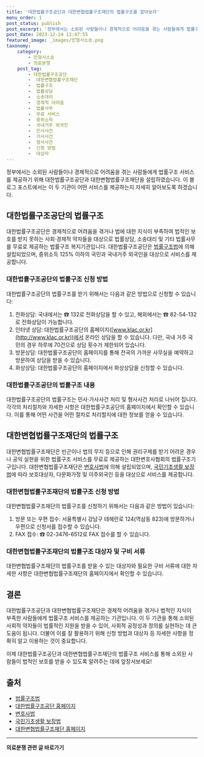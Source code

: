 ```yaml
---
title: '대한법률구조공단과 대한변협법률구조재단의 법률구조를 알아보자'
menu_order: 1
post_status: publish
post_excerpt: '정부에서는 소외된 사람들이나 경제적으로 어려움을 겪는 사람들에게 법률구조 서비스를 제공하기 위해 대한법률구조공단과 대한변협법률구조재단을 설립하였습니다. 이 블로그 포스트에서는 이 두 기관이 어떤 서비스를 제공하는지 자세히 알아보도록 하겠습니다.'
post_date: 2023-12-24 12:47:55
featured_image: _images/민형사소송.png
taxonomy:
    category:
        - 민형사소송
        - 의료분쟁
    post_tag:
        - 대한법률구조공단
        -  대한변협법률구조재단
        -  법률구조
        -  법률상담
        -  소송대리
        -  경제적 어려움
        -  법률사무
        -  무료 서비스
        -  중위소득
        -  국내거주 외국인
        -  민사사건
        -  가사사건
        -  형사사건
        -  신청 방법
        -  대상자
---
```



정부에서는 소외된 사람들이나 경제적으로 어려움을 겪는 사람들에게 법률구조 서비스를 제공하기 위해 대한법률구조공단과 대한변협법률구조재단을 설립하였습니다. 이 블로그 포스트에서는 이 두 기관이 어떤 서비스를 제공하는지 자세히 알아보도록 하겠습니다.

## 대한법률구조공단의 법률구조

대한법률구조공단은 경제적으로 어려움을 겪거나 법에 대한 지식이 부족하여 법적인 보호를 받지 못하는 사회·경제적 약자들을 대상으로 법률상담, 소송대리 및 기타 법률사무를 무료로 제공하는 법률구조 복지기관입니다. 대한법률구조공단은 [법률구조법](http://www.law.go.kr/lsSc.do?menuId=6&subMenuId=62&nid=6412)에 의해 설립되었으며, 중위소득 125% 이하의 국민과 국내거주 외국인을 대상으로 서비스를 제공합니다.

### 대한법률구조공단의 법률구조 신청 방법

대한법률구조공단의 법률구조를 받기 위해서는 다음과 같은 방법으로 신청할 수 있습니다:

1. 전화상담: 국내에서는 ☎ 132로 전화상담을 할 수 있고, 해외에서는 ☎ 82-54-132로 전화상담이 가능합니다.
2. 인터넷 상담: 대한법률구조공단의 홈페이지([www.klac.or.kr](http://www.klac.or.kr))에서 온라인 상담을 할 수 있습니다. 다만, 국내 거주 국민의 경우 하루에 70건으로 상담 횟수가 제한되어 있습니다.
3. 방문상담: 대한법률구조공단의 홈페이지를 통해 전국의 가까운 사무실을 예약하고 방문하여 상담을 받을 수 있습니다.
4. 화상상담: 대한법률구조공단의 홈페이지에서 화상상담을 신청할 수 있습니다.

### 대한법률구조공단의 법률구조 내용

대한법률구조공단의 법률구조는 민사·가사사건 처리 및 형사사건 처리로 나뉘어 집니다. 각각의 처리절차와 자세한 사항은 대한법률구조공단의 홈페이지에서 확인할 수 있습니다. 이를 통해 어떤 사건을 어떤 절차로 처리할지에 대한 정보를 얻을 수 있습니다.

## 대한변협법률구조재단의 법률구조

대한변협법률구조재단은 빈곤이나 법의 무지 등으로 인해 권리구제를 받기 어려운 경우나 공익 실현을 위한 법률구조 서비스를 무료로 제공하는 대한변호사협회의 법률구조기구입니다. 대한변협법률구조재단은 [변호사법](http://www.law.go.kr/lsSc.do?menuId=6&subMenuId=62&nid=6453)에 의해 설립되었으며, [국민기초생활 보장법](http://www.law.go.kr/lsSc.do?menuId=6&subMenuId=62&nid=9116)에 따라 보호대상자, 다문화가정 및 이주외국인 등을 대상으로 서비스를 제공합니다.

### 대한변협법률구조재단의 법률구조 신청 방법

대한변협법률구조재단의 법률구조를 신청하기 위해서는 다음과 같은 방법이 있습니다:

1. 방문 또는 우편 접수: 서울특별시 강남구 테헤란로 124(역삼동 823)에 방문하거나 우편으로 신청서를 접수할 수 있습니다.
2. FAX 접수: ☎ 02-3476-6512로 FAX 접수를 할 수 있습니다.

### 대한변협법률구조재단의 법률구조 대상자 및 구비 서류

대한변협법률구조재단의 법률구조를 받을 수 있는 대상자와 필요한 구비 서류에 대한 자세한 사항은 대한변협법률구조재단의 홈페이지에서 확인할 수 있습니다.

## 결론

대한법률구조공단과 대한변협법률구조재단은 경제적 어려움을 겪거나 법적인 지식이 부족한 사람들에게 법률구조 서비스를 제공하는 기관입니다. 이 두 기관을 통해 소외된 사회적 약자들이 법률적인 지원을 받을 수 있어, 사회적 공정성과 정의를 실현하는 데 큰 도움이 됩니다. 더불어 이를 잘 활용하기 위해 신청 방법과 대상자 등 자세한 사항을 정확히 알고 이용하는 것이 중요합니다.

이제 대한법률구조공단과 대한변협법률구조재단의 법률구조 서비스를 통해 소외된 사람들이 법적인 보호를 받을 수 있도록 알려주는 데에 앞장서보세요!

## 출처

- [법률구조법](http://www.law.go.kr/lsSc.do?menuId=6&subMenuId=62&nid=6412)
- [대한법률구조공단 홈페이지](http://www.klac.or.kr)
- [변호사법](http://www.law.go.kr/lsSc.do?menuId=6&subMenuId=62&nid=6453)
- [국민기초생활 보장법](http://www.law.go.kr/lsSc.do?menuId=6&subMenuId=62&nid=9116)
- [대한변협법률구조재단 홈페이지](https://bhrf.or.kr)
<!-- wp:separator -->
<hr class="wp-block-separator has-alpha-channel-opacity"/>
<!-- /wp:separator -->

<!-- wp:group {"backgroundColor":"base","layout":{"type":"constrained"}} -->
<div class="wp-block-group has-base-background-color has-background"><!-- wp:paragraph {"align":"center","fontSize":"medium"} -->
<p class="has-text-align-center has-large-font-size"><strong>의료분쟁 관련 글 바로가기</strong></p>
<!-- /wp:paragraph -->


<!-- wp:latest-posts
{"categories":[{"id":19793,"count":19,"description":"","link":"https://uknowlaw.com/category/%ec%9d%98%eb%a3%8c%eb%b6%84%ec%9f%81/","name":"의료분쟁","slug":"의료분쟁","taxonomy":"category","parent":0,"meta":[],"_links":{"self":[{"href":"https://uknowlaw.com/wp-json/wp/v2/categories/19793"}],"collection":[{"href":"https://uknowlaw.com/wp-json/wp/v2/categories"}],"about":[{"href":"https://uknowlaw.com/wp-json/wp/v2/taxonomies/category"}],"wp:post_type":[{"href":"https://uknowlaw.com/wp-json/wp/v2/posts?categories=19793"}],"curies":[{"name":"wp","href":"https://api.w.org/{rel}","templated":true}]}}],"postsToShow":100,"excerptLength":28,"postLayout":"grid","columns":2,"featuredImageAlign":"left","featuredImageSizeSlug":"large","fontSize":"small"} /--></div>
<!-- /wp:group -->